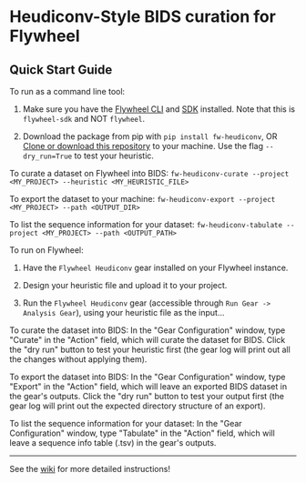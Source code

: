 # Heudiconv-Style BIDS curation for Flywheel

## Quick Start Guide

To run as a command line tool:

1. Make sure you have the [Flywheel CLI](https://docs.flywheel.io/hc/en-us/articles/360008162214-Installing-the-Command-Line-Interface-CLI-) and [SDK](https://pypi.org/project/flywheel-sdk/) installed. Note that this is `flywheel-sdk` and NOT `flywheel`.

2. Download the package from pip with `pip install fw-heudiconv`, OR [Clone or download this repository](https://github.com/PennBBL/fw-heudiconv) to your machine. Use the flag `--dry_run=True` to test your heuristic.

To curate a dataset on Flywheel into BIDS: `fw-heudiconv-curate --project <MY_PROJECT> --heuristic <MY_HEURISTIC_FILE>`

To export the dataset to your machine: `fw-heudiconv-export --project <MY_PROJECT> --path <OUTPUT_DIR>`

To list the sequence information for your dataset: `fw-heudiconv-tabulate --project <MY_PROJECT> --path <OUTPUT_PATH>`

To run on Flywheel:
1. Have the `Flywheel Heudiconv` gear installed on your Flywheel instance.

2. Design your heuristic file and upload it to your project.

3. Run the `Flywheel Heudiconv` gear (accessible through `Run Gear -> Analysis Gear`), using your heuristic file as the input...

To curate the dataset into BIDS: In the "Gear Configuration" window, type "Curate" in the "Action" field, which will curate the dataset for BIDS. Click the "dry run" button to test your heuristic first (the gear log will print out all the changes without applying them).

To export the dataset into BIDS: In the "Gear Configuration" window, type "Export" in the "Action" field, which will leave an exported BIDS dataset in the gear's outputs. Click the "dry run" button to test your output first (the gear log will print out the expected directory structure of an export).

To list the sequence information for your dataset: In the "Gear Configuration" window, type "Tabulate" in the "Action" field, which will leave a sequence info table (.tsv) in the gear's outputs.

---

See the [wiki](https://github.com/PennBBL/fw-heudiconv/wiki) for more detailed instructions!

